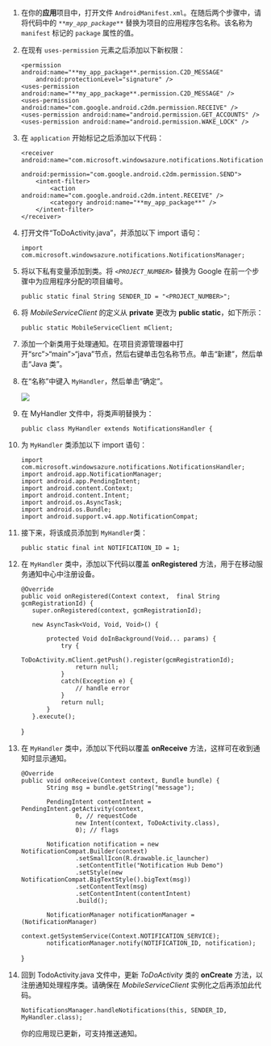 1. 在你的**应用**项目中，打开文件 `AndroidManifest.xml`。在随后两个步骤中，请将代码中的 *`**my_app_package**`* 替换为项目的应用程序包名称。该名称为 `manifest` 标记的 `package` 属性的值。
2. 在现有 `uses-permission` 元素之后添加以下新权限：

    ```
    <permission android:name="**my_app_package**.permission.C2D_MESSAGE"
        android:protectionLevel="signature" />
    <uses-permission android:name="**my_app_package**.permission.C2D_MESSAGE" />
    <uses-permission android:name="com.google.android.c2dm.permission.RECEIVE" />
    <uses-permission android:name="android.permission.GET_ACCOUNTS" />
    <uses-permission android:name="android.permission.WAKE_LOCK" />
    ```
3. 在 `application` 开始标记之后添加以下代码：

    ```
    <receiver android:name="com.microsoft.windowsazure.notifications.NotificationsBroadcastReceiver"
                                     android:permission="com.google.android.c2dm.permission.SEND">
        <intent-filter>
            <action android:name="com.google.android.c2dm.intent.RECEIVE" />
            <category android:name="**my_app_package**" />
        </intent-filter>
    </receiver>
    ```
4. 打开文件“ToDoActivity.java”，并添加以下 import 语句：

    ```
    import com.microsoft.windowsazure.notifications.NotificationsManager;
    ```
5. 将以下私有变量添加到类。将 *`<PROJECT_NUMBER>`* 替换为 Google 在前一个步骤中为应用程序分配的项目编号。

    ```
    public static final String SENDER_ID = "<PROJECT_NUMBER>";
    ```
6. 将 *MobileServiceClient* 的定义从 **private** 更改为 **public static**，如下所示：

    ```
    public static MobileServiceClient mClient;
    ```
7. 添加一个新类用于处理通知。在项目资源管理器中打开“src”>“main”>“java”节点，然后右键单击包名称节点。单击“新建”，然后单击“Java 类”。
8. 在“名称”中键入 `MyHandler`，然后单击“确定”。

    ![](./media/app-service-mobile-android-configure-push/android-studio-create-class.png)  

9. 在 MyHandler 文件中，将类声明替换为：

    ```
    public class MyHandler extends NotificationsHandler {
    ```
10. 为 `MyHandler` 类添加以下 import 语句：

    ```
    import com.microsoft.windowsazure.notifications.NotificationsHandler;
    import android.app.NotificationManager;
    import android.app.PendingIntent;
    import android.content.Context;
    import android.content.Intent;
    import android.os.AsyncTask;
    import android.os.Bundle;
    import android.support.v4.app.NotificationCompat;
    ```
11. 接下来，将该成员添加到 `MyHandler`类：

    ```
    public static final int NOTIFICATION_ID = 1;
    ```
12. 在 `MyHandler` 类中，添加以下代码以覆盖 **onRegistered** 方法，用于在移动服务通知中心中注册设备。

    ```
    @Override
    public void onRegistered(Context context,  final String gcmRegistrationId) {
       super.onRegistered(context, gcmRegistrationId);

       new AsyncTask<Void, Void, Void>() {

           protected Void doInBackground(Void... params) {
               try {
                   ToDoActivity.mClient.getPush().register(gcmRegistrationId);
                   return null;
               }
               catch(Exception e) {
                   // handle error                
               }
               return null;              
           }
       }.execute();
    ```
       }
13. 在 `MyHandler` 类中，添加以下代码以覆盖 **onReceive** 方法，这样可在收到通知时显示通知。

    ```
    @Override
    public void onReceive(Context context, Bundle bundle) {
           String msg = bundle.getString("message");

           PendingIntent contentIntent = PendingIntent.getActivity(context,
                   0, // requestCode
                   new Intent(context, ToDoActivity.class),
                   0); // flags

           Notification notification = new NotificationCompat.Builder(context)
                   .setSmallIcon(R.drawable.ic_launcher)
                   .setContentTitle("Notification Hub Demo")
                   .setStyle(new NotificationCompat.BigTextStyle().bigText(msg))
                   .setContentText(msg)
                   .setContentIntent(contentIntent)
                   .build();

           NotificationManager notificationManager = (NotificationManager)
                   context.getSystemService(Context.NOTIFICATION_SERVICE);
           notificationManager.notify(NOTIFICATION_ID, notification);
    ```
       }
14. 回到 TodoActivity.java 文件中，更新 *ToDoActivity* 类的 **onCreate** 方法，以注册通知处理程序类。请确保在 *MobileServiceClient* 实例化之后再添加此代码。

    ```
    NotificationsManager.handleNotifications(this, SENDER_ID, MyHandler.class);
    ```

    你的应用现已更新，可支持推送通知。

<!---HONumber=Mooncake_0116_2017-->